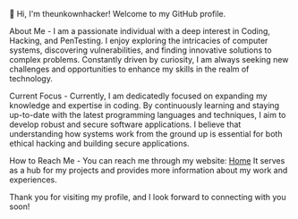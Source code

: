 👋 Hi, I'm theunkownhacker! Welcome to my GitHub profile.

About Me - I am a passionate individual with a deep interest in Coding, Hacking, and PenTesting. I enjoy exploring the intricacies of computer systems, discovering vulnerabilities, and finding innovative solutions to complex problems. Constantly driven by curiosity, I am always seeking new challenges and opportunities to enhance my skills in the realm of technology.

Current Focus -  Currently, I am dedicatedly focused on expanding my knowledge and expertise in coding. By continuously learning and staying up-to-date with the latest programming languages and techniques, I aim to develop robust and secure software applications. I believe that understanding how systems work from the ground up is essential for both ethical hacking and building secure applications.

How to Reach Me - You can reach me through my website: [Home](https://sites.google.com/view/theunkownhacker/home) It serves as a hub for my projects and provides more information about my work and experiences.

Thank you for visiting my profile, and I look forward to connecting with you soon!
<!---
theunkownhacker/theunkownhacker is a ✨ special ✨ repository because its `README.md` (this file) appears on your GitHub profile.
You can click the Preview link to take a look at your changes.
--->
